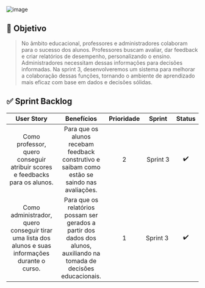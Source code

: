 ![image](https://github.com/Porygon-Users/API-Porygon/assets/145280630/fee6819b-02ba-42da-b3f0-ba30363a1ff9)


##  🎯 Objetivo
> No âmbito educacional, professores e administradores colaboram para o sucesso dos alunos. Professores buscam avaliar, dar feedback e criar relatórios de desempenho, personalizando o ensino. Administradores necessitam dessas informações para decisões informadas. Na sprint 3, desenvolveremos um sistema para melhorar a colaboração dessas funções, tornando o ambiente de aprendizado mais eficaz com base em dados e decisões sólidas.


## ✅ Sprint Backlog
| User Story  | Benefícios  | Prioridade | Sprint  | Status |
|:------------:|:----------:|:-----:|:--------:|:------:|
| Como professor, quero conseguir atribuir scores e feedbacks para os alunos. | Para que os alunos recebam feedback construtivo e saibam como estão se saindo nas avaliações. | 2 | Sprint 3 | ✔️  |  
| Como administrador, quero conseguir tirar uma lista dos alunos e suas informações durante o curso. | Para que os relatórios possam ser gerados a partir dos dados dos alunos, auxiliando na tomada de decisões educacionais. | 1 |Sprint 3 | ✔️ |




